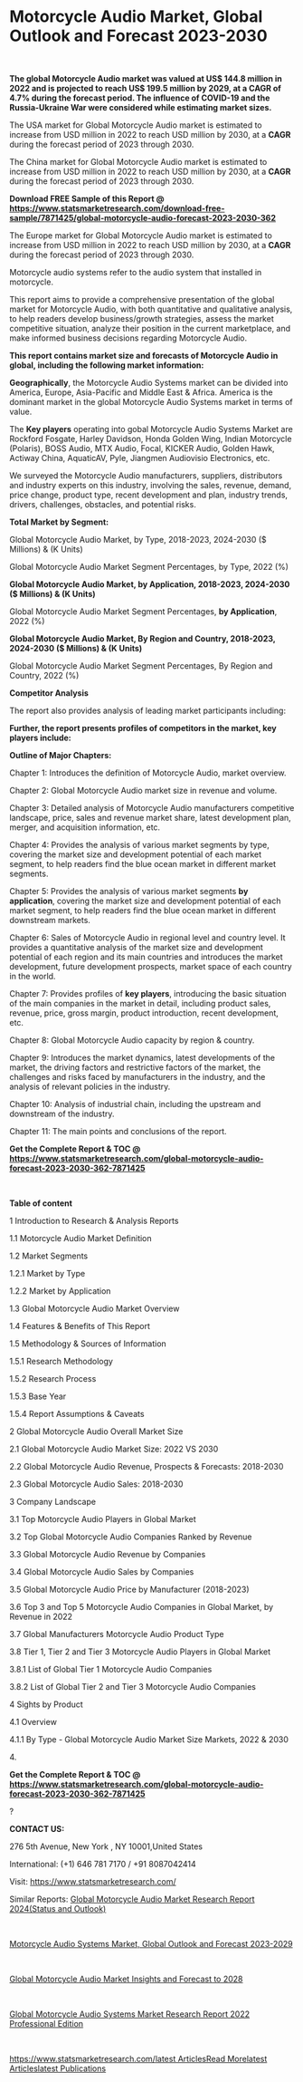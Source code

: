 <h1>Motorcycle Audio Market, Global Outlook and Forecast 2023-2030</h1><br/><p><strong>The global Motorcycle Audio market was valued at US$ 144.8 million in 2022 and is projected to reach US$ 199.5 million by 2029, at a <strong>CAGR</strong> of 4.7% during the forecast period. The influence of COVID-19 and the Russia-Ukraine War were considered while estimating market sizes.</strong></p>
 
 
 
 <p>The USA market for Global Motorcycle Audio market is estimated to increase from USD million in 2022 to reach USD million by 2030, at a <strong>CAGR</strong> during the forecast period of 2023 through 2030.</p>
 
 
 
 <p>The China market for Global Motorcycle Audio market is estimated to increase from USD million in 2022 to reach USD million by 2030, at a <strong>CAGR</strong> during the forecast period of 2023 through 2030.</p>
 
 
 
 <p><strong>Download FREE Sample of this Report @ <a href="https://www.statsmarketresearch.com/download-free-sample/7871425/global-motorcycle-audio-forecast-2023-2030-362">https://www.statsmarketresearch.com/download-free-sample/7871425/global-motorcycle-audio-forecast-2023-2030-362</a></strong></p>
 
 
 
 <p>The Europe market for Global Motorcycle Audio market is estimated to increase from USD million in 2022 to reach USD million by 2030, at a <strong>CAGR</strong> during the forecast period of 2023 through 2030.</p>
 
 
 
 <p>Motorcycle audio systems refer to the audio system that installed in motorcycle.</p>
 
 
 
 <p>This report aims to provide a comprehensive presentation of the global market for Motorcycle Audio, with both quantitative and qualitative analysis, to help readers develop business/growth strategies, assess the market competitive situation, analyze their position in the current marketplace, and make informed business decisions regarding Motorcycle Audio.</p>
 
 
 
 <p><strong>This report contains market size and forecasts of Motorcycle Audio in global, including the following market information:</strong></p>
 
 
 
 <p><strong>Geographically</strong>, the Motorcycle Audio Systems market can be divided into America, Europe, Asia-Pacific and Middle East & Africa. America is the dominant market in the global Motorcycle Audio Systems market in terms of value.</p>
 
 
 
 <p>The <strong>Key players</strong> operating into gobal Motorcycle Audio Systems Market are Rockford Fosgate, Harley Davidson, Honda Golden Wing, Indian Motorcycle (Polaris), BOSS Audio, MTX Audio, Focal, KICKER Audio, Golden Hawk, Actiway China, AquaticAV, Pyle, Jiangmen Audiovisio Electronics, etc.</p>
 
 
 
 <p>We surveyed the Motorcycle Audio manufacturers, suppliers, distributors and industry experts on this industry, involving the sales, revenue, demand, price change, product type, recent development and plan, industry trends, drivers, challenges, obstacles, and potential risks.</p>
 
 
 
 <p><strong>Total Market by Segment:</strong></p>
 
 
 
 <p>Global Motorcycle Audio Market, by Type, 2018-2023, 2024-2030 ($ Millions) & (K Units)</p>
 
 
 
 <p>Global Motorcycle Audio Market Segment Percentages, by Type, 2022 (%)</p>
 
 
 
 <p><strong>Global Motorcycle Audio Market, <strong>by Application</strong>, 2018-2023, 2024-2030 ($ Millions) & (K Units)</strong></p>
 
 
 
 <p>Global Motorcycle Audio Market Segment Percentages, <strong>by Application</strong>, 2022 (%)</p>
 
 
 
 <p><strong>Global Motorcycle Audio Market, By Region and Country, 2018-2023, 2024-2030 ($ Millions) & (K Units)</strong></p>
 
 
 
 <p>Global Motorcycle Audio Market Segment Percentages, By Region and Country, 2022 (%)</p>
 
 
 
 <p><strong>Competitor Analysis</strong></p>
 
 
 
 <p>The report also provides analysis of leading market participants including:</p>
 
 
 
 <p><strong>Further, the report presents profiles of competitors in the market, <strong>key players</strong> include:</strong></p>
 
 
 
 <p><strong>Outline of Major Chapters:</strong></p>
 
 
 
 <p>Chapter 1: Introduces the definition of Motorcycle Audio, market overview.</p>
 
 
 
 <p>Chapter 2: Global Motorcycle Audio market size in revenue and volume.</p>
 
 
 
 <p>Chapter 3: Detailed analysis of Motorcycle Audio manufacturers competitive landscape, price, sales and revenue market share, latest development plan, merger, and acquisition information, etc.</p>
 
 
 
 <p>Chapter 4: Provides the analysis of various market segments by type, covering the market size and development potential of each market segment, to help readers find the blue ocean market in different market segments.</p>
 
 
 
 <p>Chapter 5: Provides the analysis of various market segments <strong>by application</strong>, covering the market size and development potential of each market segment, to help readers find the blue ocean market in different downstream markets.</p>
 
 
 
 <p>Chapter 6: Sales of Motorcycle Audio in regional level and country level. It provides a quantitative analysis of the market size and development potential of each region and its main countries and introduces the market development, future development prospects, market space of each country in the world.</p>
 
 
 
 <p>Chapter 7: Provides profiles of <strong>key players</strong>, introducing the basic situation of the main companies in the market in detail, including product sales, revenue, price, gross margin, product introduction, recent development, etc.</p>
 
 
 
 <p>Chapter 8: Global Motorcycle Audio capacity by region & country.</p>
 
 
 
 <p>Chapter 9: Introduces the market dynamics, latest developments of the market, the driving factors and restrictive factors of the market, the challenges and risks faced by manufacturers in the industry, and the analysis of relevant policies in the industry.</p>
 
 
 
 <p>Chapter 10: Analysis of industrial chain, including the upstream and downstream of the industry.</p>
 
 
 
 <p>Chapter 11: The main points and conclusions of the report.</p>
 
 
 
 <div><b>Get the Complete Report & TOC @ <a href="https://www.statsmarketresearch.com/global-motorcycle-audio-forecast-2023-2030-362-7871425">https://www.statsmarketresearch.com/global-motorcycle-audio-forecast-2023-2030-362-7871425</a></b></div>
 
 
 
 <p><br />
 
 <b>Table of content</b></p>
 
 
 
 <p>1 Introduction to Research & Analysis Reports<br />
 
 1.1 Motorcycle Audio Market Definition<br />
 
 1.2 Market Segments<br />
 
 1.2.1 Market by Type<br />
 
 1.2.2 Market by Application<br />
 
 1.3 Global Motorcycle Audio Market Overview<br />
 
 1.4 Features & Benefits of This Report<br />
 
 1.5 Methodology & Sources of Information<br />
 
 1.5.1 Research Methodology<br />
 
 1.5.2 Research Process<br />
 
 1.5.3 Base Year<br />
 
 1.5.4 Report Assumptions & Caveats<br />
 
 2 Global Motorcycle Audio Overall Market Size<br />
 
 2.1 Global Motorcycle Audio Market Size: 2022 VS 2030<br />
 
 2.2 Global Motorcycle Audio Revenue, Prospects & Forecasts: 2018-2030<br />
 
 2.3 Global Motorcycle Audio Sales: 2018-2030<br />
 
 3 Company Landscape<br />
 
 3.1 Top Motorcycle Audio Players in Global Market<br />
 
 3.2 Top Global Motorcycle Audio Companies Ranked by Revenue<br />
 
 3.3 Global Motorcycle Audio Revenue by Companies<br />
 
 3.4 Global Motorcycle Audio Sales by Companies<br />
 
 3.5 Global Motorcycle Audio Price by Manufacturer (2018-2023)<br />
 
 3.6 Top 3 and Top 5 Motorcycle Audio Companies in Global Market, by Revenue in 2022<br />
 
 3.7 Global Manufacturers Motorcycle Audio Product Type<br />
 
 3.8 Tier 1, Tier 2 and Tier 3 Motorcycle Audio Players in Global Market<br />
 
 3.8.1 List of Global Tier 1 Motorcycle Audio Companies<br />
 
 3.8.2 List of Global Tier 2 and Tier 3 Motorcycle Audio Companies<br />
 
 4 Sights by Product<br />
 
 4.1 Overview<br />
 
 4.1.1 By Type - Global Motorcycle Audio Market Size Markets, 2022 & 2030<br />
 
 4.</p>
 
 
 
 <div><b>Get the Complete Report & TOC @ <a href="https://www.statsmarketresearch.com/global-motorcycle-audio-forecast-2023-2030-362-7871425">https://www.statsmarketresearch.com/global-motorcycle-audio-forecast-2023-2030-362-7871425</a></b></div>
 
 
 
 <p>? </p>
 
 
 
 <p><b>CONTACT US:</b><br />
 
 276 5th Avenue, New York , NY 10001,United States<br />
 
 International: (+1) 646 781 7170 / +91 8087042414<br />
 
 Visit: <a href="https://www.statsmarketresearch.com/">https://www.statsmarketresearch.com/</a><br />
 
 Similar Reports: <a href="https://www.statsmarketresearch.com/global-motorcycle-audio-forecast-2023-2030-362-7871425">Global Motorcycle Audio Market Research Report 2024(Status and Outlook)</a><br />
 
 <br />
 
 <a href="https://www.statsmarketresearch.com/global-motorcycle-audio-forecast-2023-2030-362-7871425">Motorcycle Audio Systems Market, Global Outlook and Forecast 2023-2029</a><br />
 
 <br />
 
 <a href="https://www.statsmarketresearch.com/global-motorcycle-audio-forecast-2023-2030-362-7871425">Global Motorcycle Audio Market Insights and Forecast to 2028</a><br />
 
 <br />
 
 <a href="https://www.statsmarketresearch.com/global-motorcycle-audio-forecast-2023-2030-362-7871425">Global Motorcycle Audio Systems Market Research Report 2022 Professional Edition</a><br />
 
 <br />
 
 <a href="https://gyeongbokgung.com">https://www.statsmarketresearch.com/</a><a href="https://hallyeomaritime.com">latest Articles</a><a href="https://jingwansa.com">Read More</a><a href="https://nguoiviet.jp/">latest Articles</a><a href="https://www.intelmarketresearch.com/">latest Publications</a></p>